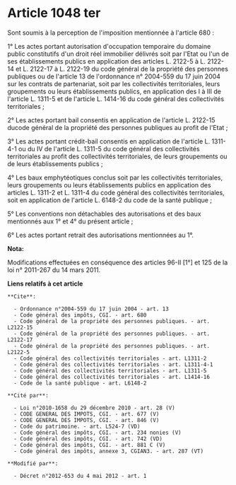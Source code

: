# Article 1048 ter

Sont soumis à la perception de l'imposition mentionnée à l'article 680 : 

1° Les actes portant autorisation d'occupation temporaire du domaine public constitutifs d'un droit réel immobilier délivrés
soit par l'Etat ou l'un de ses établissements publics en application des articles L. 2122-5 à L. 2122-14 et L. 2122-17 à L.
2122-19 du code général de la propriété des personnes publiques ou de l'article 13 de l'ordonnance n° 2004-559 du 17 juin
2004 sur les contrats de partenariat, soit par les collectivités territoriales, leurs groupements ou leurs établissements
publics, en application des I à III de l'article L. 1311-5 et de l'article L. 1414-16 du code général des collectivités
territoriales ; 

2° Les actes portant bail consentis en application de l'article L. 2122-15 ducode général de la propriété des personnes
publiques au profit de l'Etat ; 

3° Les actes portant crédit-bail consentis en application de l'article L. 1311-4-1 ou du IV de l'article L. 1311-5 du code
général des collectivités territoriales au profit des collectivités territoriales, de leurs groupements ou de leurs
établissements publics ; 

4° Les baux emphytéotiques conclus soit par les collectivités territoriales, leurs groupements ou leurs établissements
publics en application des articles L. 1311-2 et L. 1311-4 du code général des collectivités territoriales, soit en
application de l'article L. 6148-2 du code de la santé publique ; 

5° Les conventions non détachables des autorisations et des baux mentionnés aux 1° et 4° du présent article ; 

6° Les actes portant retrait des autorisations mentionnées au 1°.

**Nota:**

Modifications effectuées en conséquence des articles 96-II [1°] et 125 de la loi n° 2011-267 du 14 mars 2011.

**Liens relatifs à cet article**

	**Cite**:

	  - Ordonnance n°2004-559 du 17 juin 2004 - art. 13
	  - Code général des impôts, CGI. - art. 680
	  - Code général de la propriété des personnes publiques. - art. L2122-15
	  - Code général de la propriété des personnes publiques. - art. L2122-17
	  - Code général de la propriété des personnes publiques. - art. L2122-5
	  - Code général des collectivités territoriales - art. L1311-2
	  - Code général des collectivités territoriales - art. L1311-4-1
	  - Code général des collectivités territoriales - art. L1311-5
	  - Code général des collectivités territoriales - art. L1414-16
	  - Code de la santé publique - art. L6148-2

	**Cité par**:

	  - Loi n°2010-1658 du 29 décembre 2010 - art. 28 (V)
	  - CODE GENERAL DES IMPOTS, CGI. - art. 677 (V)
	  - CODE GENERAL DES IMPOTS, CGI. - art. 846 (V)
	  - Code du patrimoine. - art. L524-7 (VD)
	  - Code général des impôts, CGI. - art. 234 nonies (V)
	  - Code général des impôts, CGI. - art. 742 (VD)
	  - Code général des impôts, CGI. - art. 881 C (V)
	  - Code général des impôts, annexe 3, CGIAN3. - art. 287 (VT)

	**Modifié par**:

	  - Décret n°2012-653 du 4 mai 2012 - art. 1
